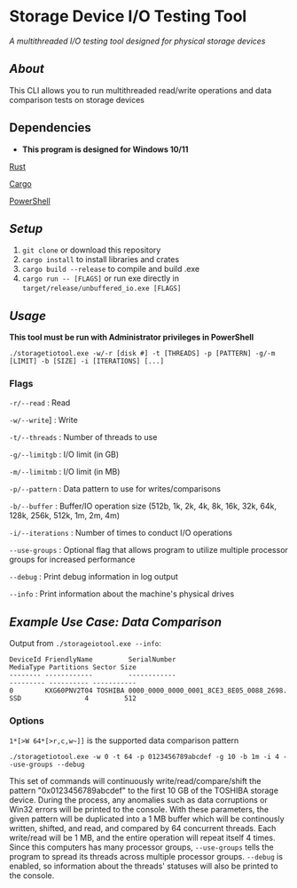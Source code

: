 # Storage Device I/O Testing Tool
_A multithreaded I/O testing tool designed for physical storage devices_

## _About_
This CLI allows you to run multithreaded read/write operations and data comparison tests on storage devices

## Dependencies

* **This program is designed for Windows 10/11**

[Rust](https://www.rust-lang.org/tools/install)

[Cargo](https://www.rust-lang.org/tools/install)

[PowerShell](https://docs.microsoft.com/en-us/powershell/scripting/install/installing-powershell?view=powershell-7.2)


## _**Setup**_

1. `git clone` or download this repository
2. `cargo install` to install libraries and crates
3. `cargo build --release` to compile and build .exe
4. `cargo run -- [FLAGS]` or run exe directly in `target/release/unbuffered_io.exe [FLAGS]`

## _**Usage**_

**This tool must be run with Administrator privileges in PowerShell**

```
./storagetiotool.exe -w/-r [disk #] -t [THREADS] -p [PATTERN] -g/-m [LIMIT] -b [SIZE] -i [ITERATIONS] [...]
```

### Flags

`-r/--read` : Read

`-w/--write`] : Write

`-t/--threads` : Number of threads to use

`-g/--limitgb` : I/O limit (in GB)

`-m/--limitmb` : I/O limit (in MB)

`-p/--pattern` : Data pattern to use for writes/comparisons

`-b/--buffer` : Buffer/IO operation size (512b, 1k, 2k, 4k, 8k, 16k, 32k, 64k, 128k, 256k, 512k, 1m, 2m, 4m)

`-i/--iterations` : Number of times to conduct I/O operations 

`--use-groups` : Optional flag that allows program to utilize multiple processor groups for increased performance

`--debug` : Print debug information in log output

`--info` : Print information about the machine's physical drives

## _**Example Use Case: Data Comparison**_

Output from `./storageiotool.exe --info`:

```
DeviceId FriendlyName         SerialNumber                             MediaType Partitions Sector Size
-------- ------------         ------------                             --------- ---------- -----------
0        KXG60PNV2T04 TOSHIBA 0000_0000_0000_0001_8CE3_8E05_0088_2698. SSD                4         512

```

### Options
`1*[>W 64*[>r,c,w~]]` is the supported data comparison pattern

```
./storagetiotool.exe -w 0 -t 64 -p 0123456789abcdef -g 10 -b 1m -i 4 --use-groups --debug
```

This set of commands will continuously write/read/compare/shift the pattern "0x0123456789abcdef" to the first 10 GB of the TOSHIBA storage device. During the process, any anomalies such as data corruptions or Win32 errors will be printed to the console. With these parameters, the given pattern will be duplicated into a 1 MB buffer which will be continously written, shifted, and read, and compared by 64 concurrent threads. Each write/read will be 1 MB, and the entire operation will repeat itself 4 times. Since this computers has many processor groups, `--use-groups` tells the program to spread its threads across multiple processor groups. `--debug` is enabled, so information about the threads' statuses will also be printed to the console.
